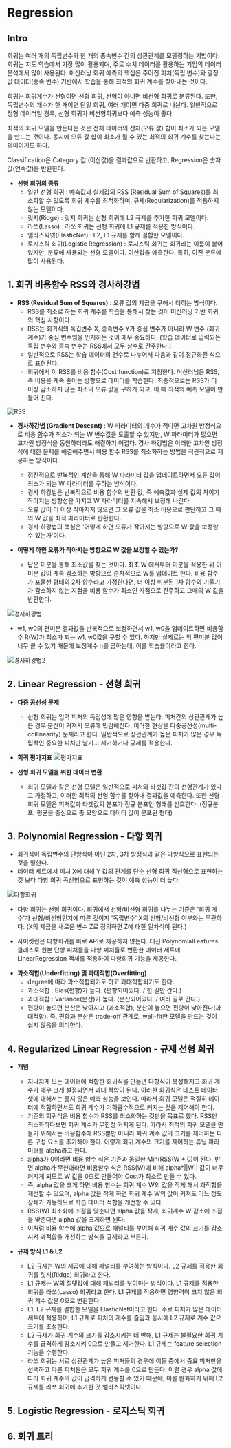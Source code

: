 # Regression

## Intro
회귀는 여러 개의 독립변수와 한 개의 종속변수 간의 상관관계를 모델링하는 기법이다. 회귀는 지도 학습에서 가장 많이 활용되며, 주로 수치 데이터를 활용하는 기업의 데이터 분석에서 많이 사용된다.
머신러닝 회귀 예측의 핵심은 주어진 피처(독립 변수)와 결정 값 데이터(종속 변수) 기반에서 학습을 통해 최적의 회귀 계수를 찾아내는 것이다.

회귀는 회귀계수가 선형이면 선형 회귀, 선형이 아니면 비선형 회귀로 분류된다. 또한, 독립변수의 개수가 한 개이면 단일 회귀, 여러 개이면 다중 회귀로 나뉜다. 일반적으로 정형 데이터일 경우, 선형 회귀가 비선형회귀보다 예측 성능이 좋다.

최적의 회귀 모델을 만든다는 것은 전체 데이터의 잔차(오류 값) 합이 최소가 되는 모델을 만드는 것이다. 동시에 오류 값 합이 최소가 될 수 있는 최적의 회귀 계수를 찾는다는 의미이기도 하다.

Classification은 Category 값 (이산값)을 결과값으로 반환하고, Regression은 숫자값(연속값)을 반환한다.

* **선형 회귀의 종류**
  - 일반 선형 회귀 : 예측값과 실제값의 RSS (Residual Sum of Squares)를 최소화할 수 있도록 회귀 계수를 최적화하며, 규제(Regularization)를 적용하지 않는 모델이다.
  - 릿지(Ridge) : 릿지 회귀는 선형 회귀에 L2 규제를 추가한 회귀 모델이다.
  - 라쏘(Lasso) : 라쏘 회귀는 선형 회귀에 L1 규제를 적용한 방식이다.
  - 엘라스틱넷(ElasticNet) : L2, L1 규제를 함께 결합한 모델이다.
  - 로지스틱 회귀(Logistic Regression) : 로지스틱 회귀는 회귀라는 이름이 붙어 있지만, 분류에 사용되는 선형 모델이다. 이산값을 예측한다. 특히, 이진 분류에 많이 사용된다.  


## 1. 회귀 비용함수 RSS와 경사하강법   
* **RSS (Residual Sum of Squares)** : 오류 값의 제곱을 구해서 더하는 방식이다.  
  - RSS를 최소로 하는 회귀 계수를 학습을 통해서 찾는 것이 머신러닝 기반 회귀의 핵심 사항이다.
  - RSS는 회귀식의 독깁변수 X, 종속변수 Y가 중심 변수가 아니라 W 변수 (회귀 계수)가 중심 변수임을 인지하는 것이 매우 중요하다. (학습 데이터로 입력되는 독립 변수와 종속 변수는 RSS에서 모두 상수로 간주한다.)
  - 일반적으로 RSS는 학습 데이터의 건수로 나누어서 다음과 같이 정규화된 식으로 표현된다.
  - 회귀에서 이 RSS를 비용 함수(Cost function)로 지칭한다. 머신러닝은 RSS, 즉 비용을 계속 줄이는 방향으로 데이터를 학습한다. 최종적으로는 RSS가 더 이상 감소하지 않는 최소의 오류 값을 구하게 되고, 이 때 최적의 예측 모델이 만들어 진다.  

![RSS](https://user-images.githubusercontent.com/58073455/73270653-6d66db00-4222-11ea-8d70-6f315594a14f.PNG)

  
* **경사하강법 (Gradient Descent)** : W 파라미터의 개수가 적다면 고차원 방정식으로 비용 함수가 최소가 되는 W 변수값을 도출할 수 있지만, W 파라미터가 많으면 고차원 방정식을 동원하더라도 해결하기 어렵다. 경사 하강법은 이러한 고차원 방정식에 대한 문제를 해결해주면서 비용 함수 RSS를 최소화하는 방법을 직관적으로 제공하는 방식이다.  
  - 점진적으로 반복적인 계산을 통해 W 파라미터 값을 업데이트하면서 오류 값이 최소가 되는 W 파라미터를 구하는 방식이다.
  - 경사 하강법은 반복적으로 비용 함수의 반환 값, 즉 예측값과 실제 값의 차이가 작아지는 방향성을 가지고 W 파라미터를 지속해서 보정해 나간다.
  - 오류 값이 더 이상 작아지지 않으면 그 오류 값을 최소 비용으로 판단하고 그 때의 W 값을 최적 파라미터로 반환한다.
  - 경사 하강법의 핵심은 '어떻게 하면 오류가 작아지는 방향으로 W 값을 보정할 수 있는가'이다.  
  
* **어떻게 하면 오류가 작아지는 방향으로 W 값을 보정할 수 있는가?**
  - 답은 미분을 통해 최소값을 찾는 것이다. 최초 W 에서부터 미분을 적용한 뒤 이 미분 값이 계속 감소하는 방향으로 순차적으로 W를 업데이트 한다. 비용 함수가 포물선 형태의 2차 함수라고 가정한다면, 더 이상 미분된 1차 함수의 기울기가 감소하지 않는 지점을 비용 함수가 최소인 지점으로 간주하고 그때의 W 값을 반환한다.

![경사하강법](https://user-images.githubusercontent.com/58073455/73341606-537bd580-42c0-11ea-8918-ed0aa9a08cf6.PNG)

- w1, w0의 편미분 결과값을 반복적으로 보정하면서 w1, w0을 업데이트하면 비용함수 R(W)가 최소가 되는 w1, w0값을 구할 수 있다. 하지만 실제로는 위 편미분 값이 너무 클 수 있기 때문에 보정계수 ŋ를 곱하는데, 이를 학습률이라고 한다.

![경사하강법2](https://user-images.githubusercontent.com/58073455/73341861-d866ef00-42c0-11ea-8811-4fba06f9ae53.PNG)  


## 2. Linear Regression - 선형 회귀  

* **다중 공선성 문제**
  - 선형 회귀는 입력 피처의 독립성에 많은 영향을 받는다. 피처간의 상관관계가 높은 경우 분산이 커져서 오류에 민감해진다. 이러한 현상을 다중공선성(multi-collinearity) 문제라고 한다. 일반적으로 상관관계가 높은 피처가 많은 경우 독립적인 중요한 피처만 남기고 제거하거나 규제를 적용한다.  

* **회귀 평가지표**
![평가지표](https://user-images.githubusercontent.com/58073455/73361650-b6816280-42e8-11ea-9c5e-d23264587d07.PNG)  

* **선형 회귀 모델을 위한 데이터 변환**
  - 회귀 모델과 같은 선형 모델은 일반적으로 피처와 타겟값 간의 선형관계가 있다고 가정하고, 이러한 최적의 선형 함수를 찾아내 결과값을 예측한다. 또한 선형회귀 모델은 피처값과 타겟값의 분포가 정규 분포인 형태를 선호한다. (정규분포; 평균을 중심으로 종 모양으로 데이터 값이 분포된 형태)
  


## 3. Polynomial Regression - 다항 회귀  

- 회귀식이 독립변수의 단항식이 아닌 2차, 3차 방정식과 같은 다항식으로 표현되는 것을 말한다.
- 데이터 세트에서 피처 X에 대해 Y 값의 관계를 단순 선형 회귀 직선형으로 표현하는 것 보다 다항 회귀 곡선형으로 표현하는 것이 예측 성능이 더 높다.  

![다항회귀](https://user-images.githubusercontent.com/58073455/73363252-bf276800-42eb-11ea-91b6-d6bf2546ac8c.PNG)

- 다항 회귀는 선형 회귀이다. 회귀에서 선형/비선형 회귀를 나누는 기준은 '회귀 계수'가 선형/비선형인지에 따른 것이지 '독립변수' X의 선형/비선형 여부와는 무관하다. (X의 제곱을 새로운 변수 Z로 정의하면 Z에 대한 일차식이 된다.)

- 사이킷런은 다항회귀를 바로 API로 제공하지 않는다. 대신 PolynomialFeatures 클래스로 원본 단항 피처들을 다항 피처들로 변환한 데이터 세트에 LinearRegression 객체를 적용하여 다항회귀 기능을 제공한다.  


* **과소적합(Underfitting) 및 과대적합(Overfitting)**
  - degree에 따라 과소적합되기도 하고 과대적합되기도 한다.
  - 과소적합 : Bias(편향)가 높다. (편향되어있다. / 한 길만 간다.)
  - 과대적합 : Variance(분산)가 높다. (분산되어있다. / 여러 길로 간다.)
  - 편향이 높으면 분산은 낮아지고 (과소적합), 분산이 높으면 편향이 낮아진다(과대적합). 즉, 편향과 분산은 trade-off 관계로, well-fit한 모델을 만드는 것이 쉽지 않음을 의미한다.


## 4. Regularized Linear Regression - 규제 선형 회귀  

* **개념**
  - 지나치게 모든 데이터에 적합한 회귀식을 만들면 다항식이 복잡해지고 회귀 계수가 매우 크게 설정되면서 과대 적합이 된다. 이러한 회귀식은 테스트 데이터 셋에 대해서는 좋지 않은 예측 성능을 보인다. 따라서 회귀 모델은 적절히 데이터에 적합하면서도 회귀 계수가 기하급수적으로 커지는 것을 제어해야 한다.
  - 기존의 회귀식은 비용 함수가 RSS를 최소화하는 것만을 목표로 했다. RSS만 최소화하다보면 회귀 계수가 무한정 커지게 된다. 따라서 최적의 회귀 모델을 만들기 위해서는 비용함수에 RSS뿐만 아니라 회귀 계수 값의 크기를 제어하는 다른 구성 요소를 추가해야 한다. 이렇게 회귀 계수의 크기를 제어하는 튜닝 파라미터를 alpha라고 한다.  
  - alpha가 0이라면 비용 함수 식은 기존과 동일한 Min(RSS(W + 0)이 된다. 반면 alpha가 무한대라면 비용함수 식은 RSS(W)에 비해 alpha*||W|| 값이 너무 커지게 되므로 W 값을 0으로 만들어야 Cost가 최소로 만들 수 있다.
  - 즉, alpha 값을 크게 하면 비용 함수는 회귀 계수 W의 값을 작게 해서 과적합을 개선할 수 있으며, alpha 값을 작게 하면 회귀 계수 W의 값이 커져도 어느 정도 상쇄가 가능하므로 학습 데이터 적합을 개선할 수 있다.
  - RSS(W) 최소화에 초점을 맞춘다면 alpha 값을 작게, 회귀계수 W 감소에 초점을 맞춘다면 alpha 값을 크게하면 된다.
  - 이처럼 비용 함수에 alpha 값으로 패널티를 부여해 회귀 계수 값의 크기를 감소시켜 과적합을 개선하는 방식을 규제라고 부른다.

* **규제 방식 L1 & L2**
  - L2 규제는 W의 제곱에 대해 패널티를 부여하는 방식이다. L2 규제를 적용한 회귀를 릿지(Ridge) 회귀라고 한다.
  - L1 규제는 W의 절댓값에 대해 패널티를 부여하는 방식이다. L1 규제를 적용한 회귀를 라쏘(Lasso) 회귀라고 한다. L1 규제를 적용하면 영향력이 크지 않은 회귀 계수 값을 0으로 변환한다.
  - L1, L2 규제를 결합한 모델을 ElasticNet이라고 한다. 주로 피처가 많은 데이터 세트에 적용하며, L1 규제로 피처의 개수를 줄임과 동시에 L2 규제로 계수 값으 크기를 조정한다.
  - L2 규제가 회귀 계수의 크기를 감소시키는 데 반해, L1 규제는 불필요한 회귀 계수를 급격하게 감소시켜 0으로 만들고 제거한다. L1 규제는 feature selection 기능을 수행한다.
  - 라쏘 회귀는 서로 상관관계가 높은 피처들의 경우에 이들 중에서 중요 피처만을 선택하고 다른 피처들은 모두 회귀 계수를 0으로 만든다. 이럴 경우 alpha 값에 따라 회귀 계수의 값이 급격하게 변동할 수 있기 때문에, 이를 완화하기 위해 L2 규제를 라쏘 회귀에 추가한 것 엘라스틱넷이다.

## 5. Logistic Regression - 로지스틱 회귀





## 6. 회귀 트리
